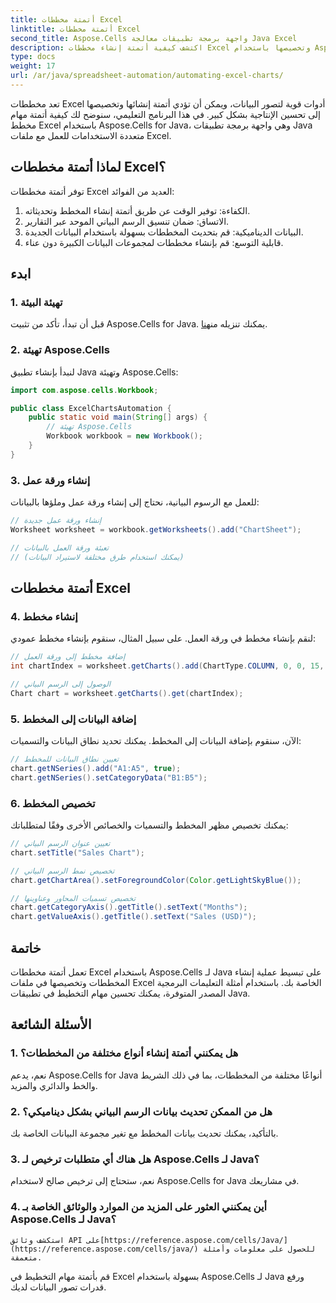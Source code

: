 ```yaml
---
title: أتمتة مخططات Excel
linktitle: أتمتة مخططات Excel
second_title: Aspose.Cells واجهة برمجة تطبيقات معالجة Java Excel
description: اكتشف كيفية أتمتة إنشاء مخططات Excel وتخصيصها باستخدام Aspose.Cells لـ Java مع أمثلة التعليمات البرمجية المصدر. تبسيط مهام التخطيط الخاصة بك.
type: docs
weight: 17
url: /ar/java/spreadsheet-automation/automating-excel-charts/
---
```


تعد مخططات Excel أدوات قوية لتصور البيانات، ويمكن أن تؤدي أتمتة إنشائها وتخصيصها إلى تحسين الإنتاجية بشكل كبير. في هذا البرنامج التعليمي، سنوضح لك كيفية أتمتة مهام مخطط Excel باستخدام Aspose.Cells for Java، وهي واجهة برمجة تطبيقات Java متعددة الاستخدامات للعمل مع ملفات Excel.

## لماذا أتمتة مخططات Excel؟

توفر أتمتة مخططات Excel العديد من الفوائد:

1. الكفاءة: توفير الوقت عن طريق أتمتة إنشاء المخطط وتحديثاته.
2. الاتساق: ضمان تنسيق الرسم البياني الموحد عبر التقارير.
3. البيانات الديناميكية: قم بتحديث المخططات بسهولة باستخدام البيانات الجديدة.
4. قابلية التوسع: قم بإنشاء مخططات لمجموعات البيانات الكبيرة دون عناء.

## ابدء

### 1. تهيئة البيئة

قبل أن تبدأ، تأكد من تثبيت Aspose.Cells for Java. يمكنك تنزيله من[هنا](https://releases.aspose.com/cells/java/).

### 2. تهيئة Aspose.Cells

لنبدأ بإنشاء تطبيق Java وتهيئة Aspose.Cells:

```java
import com.aspose.cells.Workbook;

public class ExcelChartsAutomation {
    public static void main(String[] args) {
        // تهيئة Aspose.Cells
        Workbook workbook = new Workbook();
    }
}
```

### 3. إنشاء ورقة عمل

للعمل مع الرسوم البيانية، نحتاج إلى إنشاء ورقة عمل وملؤها بالبيانات:

```java
// إنشاء ورقة عمل جديدة
Worksheet worksheet = workbook.getWorksheets().add("ChartSheet");

// تعبئة ورقة العمل بالبيانات
// (يمكنك استخدام طرق مختلفة لاستيراد البيانات)
```

## أتمتة مخططات Excel

### 4. إنشاء مخطط

لنقم بإنشاء مخطط في ورقة العمل. على سبيل المثال، سنقوم بإنشاء مخطط عمودي:

```java
// إضافة مخطط إلى ورقة العمل
int chartIndex = worksheet.getCharts().add(ChartType.COLUMN, 0, 0, 15, 5);

// الوصول إلى الرسم البياني
Chart chart = worksheet.getCharts().get(chartIndex);
```

### 5. إضافة البيانات إلى المخطط

الآن، سنقوم بإضافة البيانات إلى المخطط. يمكنك تحديد نطاق البيانات والتسميات:

```java
// تعيين نطاق البيانات للمخطط
chart.getNSeries().add("A1:A5", true);
chart.getNSeries().setCategoryData("B1:B5");
```

### 6. تخصيص المخطط

يمكنك تخصيص مظهر المخطط والتسميات والخصائص الأخرى وفقًا لمتطلباتك:

```java
// تعيين عنوان الرسم البياني
chart.setTitle("Sales Chart");

// تخصيص نمط الرسم البياني
chart.getChartArea().setForegroundColor(Color.getLightSkyBlue());

// تخصيص تسميات المحاور وعناوينها
chart.getCategoryAxis().getTitle().setText("Months");
chart.getValueAxis().getTitle().setText("Sales (USD)");
```

## خاتمة

تعمل أتمتة مخططات Excel باستخدام Aspose.Cells لـ Java على تبسيط عملية إنشاء المخططات وتخصيصها في ملفات Excel الخاصة بك. باستخدام أمثلة التعليمات البرمجية المصدر المتوفرة، يمكنك تحسين مهام التخطيط في تطبيقات Java.

## الأسئلة الشائعة

### 1. هل يمكنني أتمتة إنشاء أنواع مختلفة من المخططات؟
   نعم، يدعم Aspose.Cells for Java أنواعًا مختلفة من المخططات، بما في ذلك الشريط والخط والدائري والمزيد.

### 2. هل من الممكن تحديث بيانات الرسم البياني بشكل ديناميكي؟
   بالتأكيد، يمكنك تحديث بيانات المخطط مع تغير مجموعة البيانات الخاصة بك.

### 3. هل هناك أي متطلبات ترخيص لـ Aspose.Cells لـ Java؟
   نعم، ستحتاج إلى ترخيص صالح لاستخدام Aspose.Cells for Java في مشاريعك.

### 4. أين يمكنني العثور على المزيد من الموارد والوثائق الخاصة بـ Aspose.Cells لـ Java؟
    استكشف وثائق API على[https://reference.aspose.com/cells/Java/](https://reference.aspose.com/cells/java/) للحصول على معلومات وأمثلة متعمقة.

قم بأتمتة مهام التخطيط في Excel بسهولة باستخدام Aspose.Cells لـ Java ورفع قدرات تصور البيانات لديك.